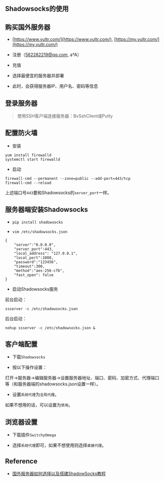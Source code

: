 ## Shadowsocks的使用


## 购买国外服务器

* [https://www.vultr.com/](https://www.vultr.com/), [https://my.vultr.com/](https://my.vultr.com/)

* 注册（562282219@qq.com, a*A）

* 充值

* 选择最便宜的服务器并部署

* 此时，会获得服务器IP、用户名、密码等信息


## 登录服务器

> 使用SSH客户端连接服务器：BvSshClient或Putty


## 配置防火墙

* 安装

```
yum install firewalld
systemctl start firewalld
```

* 启动

```
firewall-cmd --permanent --zone=public --add-port=443/tcp
firewall-cmd --reload
```

上述端口号`443`要和Shadowsocks的`server_port`一样。


## 服务器端安装Shadowsocks

* `pip install shadowsocks`

* `vim /etc/shadowsocks.json`

```
{
    "server":"0.0.0.0",
    "server_port":443,
    "local_address": "127.0.0.1",
    "local_port":1080,
    "password":"123456",
    "timeout":300,
    "method":"aes-256-cfb",
    "fast_open": false
}
```

* 启动Shadowsocks服务

前台启动：
```
ssserver -c /etc/shadowsocks.json
```

后台启动：
```
nohup ssserver -c /etc/shadowsocks.json &
```


## 客户端配置

* 下载`Shadowsocks`

* 按以下操作设置：

打开->服务器->编辑服务器->设置服务器地址、端口、密码、加密方式、代理端口等（和服务器端的shadowsocks.json设置一样）。

* 设置`系统代理`为`全局代理`。

如果不想用的话，可以设置为`禁用`。


## 浏览器设置

* 下载插件`SwitchyOmega`

* 选择`系统代理`即可，如果不想使用则选择`直接代理`。



## Reference

* [国外服务器如何选择以及搭建ShadowSocks教程](https://segmentfault.com/a/1190000015387870?utm_source=tag-newest)

